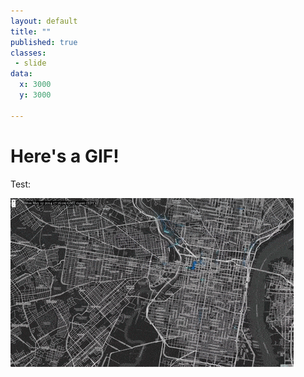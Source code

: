 ```yaml
---
layout: default
title: ""
published: true
classes:
 - slide
data:
  x: 3000
  y: 3000

---
```


# Here's a GIF! #

Test:

![Animation GIF](img/cyclephilly.gif "CyclePhilly time lapse")